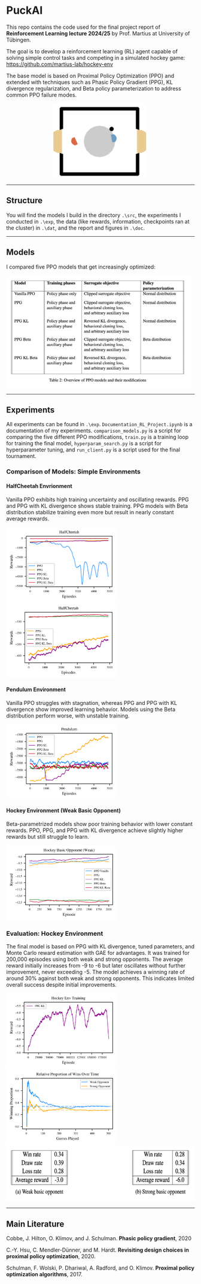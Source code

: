 # PuckAI

This repo contains the code used for the final project report of **Reinforcement Learning lecture 2024/25** by Prof. Martius at University of Tübingen.

The goal is to develop a reinforcement learning (RL) agent capable of solving simple control tasks and competing in a simulated hockey game: https://github.com/martius-lab/hockey-env 

The base model is based on Proximal Policy Optimization (PPO) and extended with techniques such as Phasic Policy Gradient (PPG), KL divergence regularization, and Beta policy parameterization to address common PPO failure modes.

<p align = "center">
  <img src = "doc/fig/hockey_image.png" height = "200">
</p>


---

## Structure

You will find the models I build in the directory `.\src`, the experiments I conducted in `.\exp`, the data (like rewards, information, checkpoints ran at the cluster) in `.\dat`, and the report and figures in `.\doc`.

---

## Models

I compared five PPO models that get increasingly optimized:

<p align>
  <img src = "doc/fig/overview_models_2.png" height = "300">
</p>

---

## Experiments

All experiments can be found in `.\exp`. `Documentation_RL_Project.ipynb` is a documentation of my experiments. `comparison_models.py` is a script for comparing the five different PPO modifications, `train.py` is a training loop for training the final model, `hyperparam_search.py` is a script for hyperparameter tuning, and `run_client.py` is a script used for the final tournament.

### Comparison of Models: Simple Environments

#### HalfCheetah Envrionment
Vanilla PPO exhibits high training uncertainty and oscillating rewards. PPG and PPG with KL divergence shows stable training. PPG models with Beta distribution stabilize training even more but result in nearly constant average rewards.
<p align>
  <img src = "doc/fig/comparison_cheetah_wppo.png" height = "200">
  <img src = "doc/fig/comparison_cheetah_woppo.png" height = "200">
</p>

#### Pendulum Environment
Vanilla PPO struggles with stagnation, whereas PPG and PPG with KL divergence show improved learning behavior. Models using the Beta distribution perform worse, with unstable training.
<p align>
  <img src = "doc/fig/comparison_pendulum.png" height = "200">
</p>

#### Hockey Environment (Weak Basic Opponent)
Beta-parametrized models show poor training behavior with lower constant rewards. PPO, PPG, and PPG with KL divergence achieve slightly higher rewards but still struggle to learn.
<p align>
  <img src = "doc/fig/hockey_env_training.png" height = "200">
</p>


### Evaluation: Hockey Environment
The final model is based on PPG with KL divergence, tuned parameters, and Monte Carlo reward estimation with GAE for advantages. It was trained for 200,000 episodes using both weak and strong opponents. The average reward initially increases from -9 to -6 but later oscillates without further improvement, never exceeding -5. The model achieves a winning rate of around 30% against both weak and strong opponents. This indicates limited overall success despite initial improvements.
<p align>
  <img src = "doc/fig/rewards_final_model.png" height = "200">
  <img src = "doc/fig/winningrate_final_model.png" height = "200">
  <img src = "doc/fig/winsrate_table.png" height = "150">
</p>

---

## Main Literature

Cobbe, J. Hilton, O. Klimov, and J. Schulman. **Phasic policy gradient**, 2020

C.-Y. Hsu, C. Mendler-Dünner, and M. Hardt. **Revisiting design choices in proximal policy optimization**, 2020.

Schulman, F. Wolski, P. Dhariwal, A. Radford, and O. Klimov. **Proximal policy optimization algorithms**, 2017.
